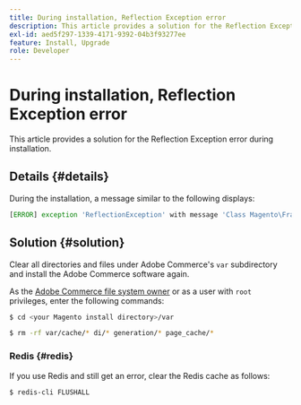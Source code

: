 ```yaml
---
title: During installation, Reflection Exception error
description: This article provides a solution for the Reflection Exception error during installation.
exl-id: aed5f297-1339-4171-9392-04b3f93277ee
feature: Install, Upgrade
role: Developer
---
```

# During installation, Reflection Exception error

This article provides a solution for the Reflection Exception error during installation.

## Details {#details}

During the installation, a message similar to the following displays:

```php
[ERROR] exception 'ReflectionException' with message 'Class Magento\Framework\StoreManagerInterface does not exist' in /<path>/lib/internal/Magento/Framework/Code/Reader/ClassReader.php
```

## Solution {#solution}

Clear all directories and files under Adobe Commerce's `var` subdirectory and install the Adobe Commerce software again.

As the [Adobe Commerce file system owner](https://experienceleague.adobe.com/en/docs/commerce-operations/installation-guide/prerequisites/file-system/overview) or as a user with `root` privileges, enter the following commands:

```bash
$ cd <your Magento install directory>/var
```

```bash
$ rm -rf var/cache/* di/* generation/* page_cache/*
```

### Redis {#redis}

If you use Redis and still get an error, clear the Redis cache as follows:

```bash
$ redis-cli FLUSHALL
```
